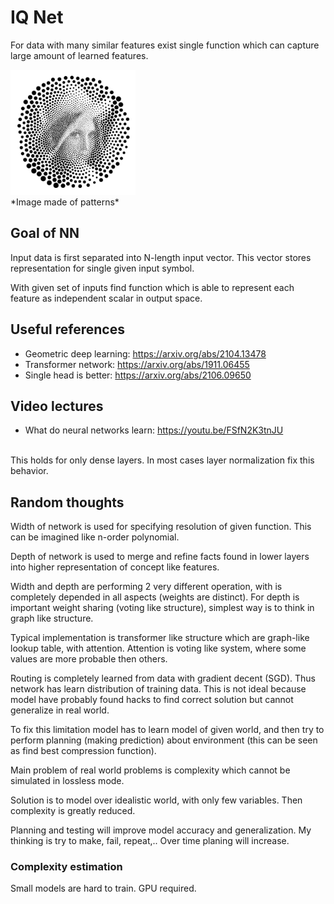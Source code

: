 # IQ Net

For data with many similar features exist single function which can capture large amount of learned features.

<img src="img/points.jpg" alt="drawing" width="200"/>
<br>
*Image made of patterns*
<br>

## Goal of NN
Input data is first separated into N-length input vector. This vector stores representation for single given input symbol.

With given set of inputs find function which is able to represent each feature as independent scalar in output space.

## Useful references
- Geometric deep learning: https://arxiv.org/abs/2104.13478
- Transformer network: https://arxiv.org/abs/1911.06455
- Single head is better: https://arxiv.org/abs/2106.09650

## Video lectures
- What do neural networks learn: https://youtu.be/FSfN2K3tnJU
<br>
This holds for only dense layers. In most cases layer normalization fix this behavior.

## Random thoughts

Width of network is used for specifying resolution of given function.
This can be imagined like n-order polynomial.

Depth of network is used to merge and refine facts found in lower layers into higher representation of concept like features.


Width and depth are performing 2 very different operation, with is completely depended in all aspects (weights are distinct). For depth is important weight sharing (voting like structure), simplest way is to think in graph like structure.

Typical implementation is transformer like structure which are graph-like lookup table, with attention. Attention is voting like system, where some values are more probable then others.

Routing is completely learned from data with gradient decent (SGD). Thus network has learn distribution of training data. This is not ideal because model have probably found hacks to find correct solution but cannot generalize in real world.

To fix this limitation model has to learn model of given world, and then try to perform planning (making prediction) about environment (this can be seen as find best compression function).

Main problem of real world problems is complexity which cannot be simulated in lossless mode.

Solution is to model over idealistic world, with only few variables. Then complexity is greatly reduced.

Planning and testing will improve model accuracy and generalization. My thinking is try to make, fail, repeat,.. Over time planing will increase.

### Complexity estimation

Small models are hard to train. GPU required.
